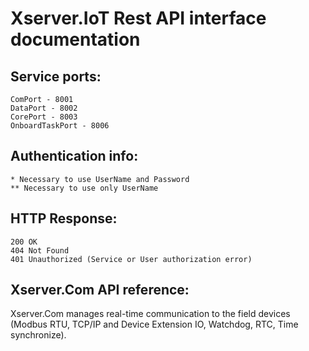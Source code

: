 # Xserver.IoT Rest API interface documentation

## Service ports:

    ComPort - 8001
    DataPort - 8002
    CorePort - 8003
    OnboardTaskPort - 8006

## Authentication info:

    * Necessary to use UserName and Password
    ** Necessary to use only UserName

## HTTP Response:

    200 OK
    404 Not Found
    401 Unauthorized (Service or User authorization error)

## Xserver.Com API reference:

Xserver.Com manages real-time communication to the field devices (Modbus RTU, TCP/IP and Device Extension IO, Watchdog, RTC, Time synchronize).

